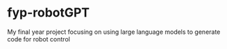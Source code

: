 # fyp-robotGPT
My final year project focusing on using large language models to generate code for robot control
